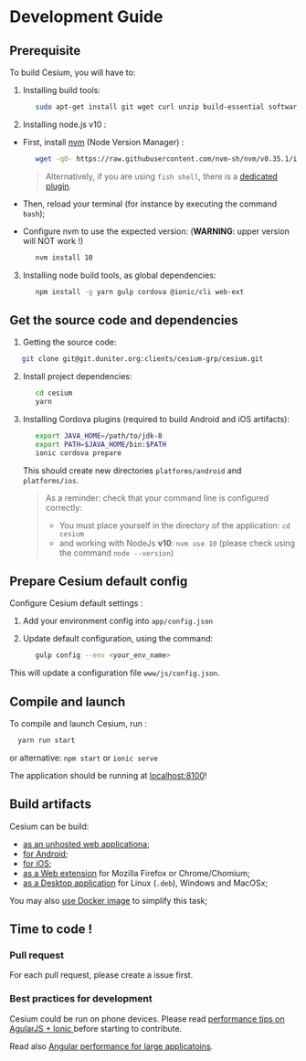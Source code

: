 # Development Guide

## Prerequisite  

To build Cesium, you will have to: 
 
1. Installing build tools:
   ```bash
      sudo apt-get install git wget curl unzip build-essential software-properties-common ruby ruby-dev ruby-ffi gcc make
   ```

2. Installing node.js v10 :

  * First, install [nvm](https://github.com/nvm-sh/nvm) (Node Version Manager) :    
    ```bash
       wget -qO- https://raw.githubusercontent.com/nvm-sh/nvm/v0.35.1/install.sh | bash
    ```

    > Alternatively, if you are using `fish shell`, there is a [dedicated plugin](https://github.com/jorgebucaran/fish-nvm).

  * Then, reload your terminal (for instance by executing the command `bash`);

  * Configure nvm to use the expected version: (**WARNING**: upper version will NOT work !) 
    ```bash
       nvm install 10
    ```
      
3. Installing node build tools, as global dependencies:
   ```bash
      npm install -g yarn gulp cordova @ionic/cli web-ext
   ```
   
## Get the source code and dependencies
   
1. Getting the source code:    
  ```bash
     git clone git@git.duniter.org:clients/cesium-grp/cesium.git
  ```
  
2. Install project dependencies:    
   ```bash
      cd cesium
      yarn
   ```

3. Installing Cordova plugins (required to build Android and iOS artifacts): 
   ```bash
      export JAVA_HOME=/path/to/jdk-8
      export PATH=$JAVA_HOME/bin:$PATH
      ionic cordova prepare
   ```

   This should create new directories `platforms/android` and `platforms/ios`.

   > As a reminder: check that your command line is configured correctly:
   > - You must place yourself in the directory of the application: `cd cesium`
   > - and working with NodeJs **v10**: `nvm use 10` (please check using the command `node --version`)
    

## Prepare Cesium default config

Configure Cesium default settings :
 
1. Add your environment config into `app/config.json`
   
2. Update default configuration, using the command:    
   ```bash
      gulp config --env <your_env_name> 
   ```

  This will update a configuration file `www/js/config.json`.
 
## Compile and launch

To compile and launch Cesium, run :
```bash
  yarn run start
```

or alternative: `npm start` or `ionic serve` 

The application should be running at [localhost:8100](http://localhost:8100)!


## Build artifacts 

Cesium can be build:
- [as an unhosted web applicationa](build_web.md);
- [for Android](build_android.md);
- [for iOS](build_ios.md);
- [as a Web extension](build_web_extension.md) for Mozilla Firefox or Chrome/Chomium;
- [as a Desktop application](build_desktop.md) for Linux (`.deb`), Windows and MacOSx;

You may also [use Docker image](./build_docker.md) to simplify this task;   


## Time to code !

### Pull request

For each pull request, please create a issue first.

### Best practices for development

Cesium could be run on phone devices. Please read [performance tips on AgularJS + Ionic ](http://julienrenaux.fr/2015/08/24/ultimate-angularjs-and-ionic-performance-cheat-sheet/)
before starting to contribute.

Read also [Angular performance for large applicatoins](https://www.airpair.com/angularjs/posts/angularjs-performance-large-applications). 
